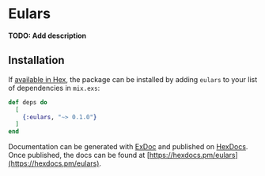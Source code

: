 # Eulars

**TODO: Add description**

## Installation

If [available in Hex](https://hex.pm/docs/publish), the package can be installed
by adding `eulars` to your list of dependencies in `mix.exs`:

```elixir
def deps do
  [
    {:eulars, "~> 0.1.0"}
  ]
end
```

Documentation can be generated with [ExDoc](https://github.com/elixir-lang/ex_doc)
and published on [HexDocs](https://hexdocs.pm). Once published, the docs can
be found at [https://hexdocs.pm/eulars](https://hexdocs.pm/eulars).

